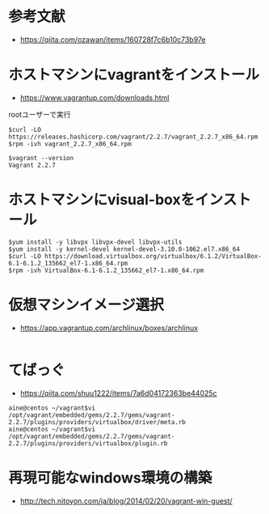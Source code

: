 # 参考文献

- https://qiita.com/ozawan/items/160728f7c6b10c73b97e

# ホストマシンにvagrantをインストール

- https://www.vagrantup.com/downloads.html

rootユーザーで実行

```
$curl -LO https://releases.hashicorp.com/vagrant/2.2.7/vagrant_2.2.7_x86_64.rpm
$rpm -ivh vagrant_2.2.7_x86_64.rpm
```

```
$vagrant --version
Vagrant 2.2.7
```

# ホストマシンにvisual-boxをインストール

```
$yum install -y libvpx libvpx-devel libvpx-utils
$yum install -y kernel-devel kernel-devel-3.10.0-1062.el7.x86_64
$curl -LO https://download.virtualbox.org/virtualbox/6.1.2/VirtualBox-6.1-6.1.2_135662_el7-1.x86_64.rpm
$rpm -ivh VirtualBox-6.1-6.1.2_135662_el7-1.x86_64.rpm
```

# 仮想マシンイメージ選択

- https://app.vagrantup.com/archlinux/boxes/archlinux

```

```

# てばっぐ

- https://qiita.com/shuu1222/items/7a6d04172363be44025c
```
aine@centos ~/vagrant$vi /opt/vagrant/embedded/gems/2.2.7/gems/vagrant-2.2.7/plugins/providers/virtualbox/driver/meta.rb
aine@centos ~/vagrant$vi /opt/vagrant/embedded/gems/2.2.7/gems/vagrant-2.2.7/plugins/providers/virtualbox/plugin.rb
```


# 再現可能なwindows環境の構築

- http://tech.nitoyon.com/ja/blog/2014/02/20/vagrant-win-guest/
```
```
